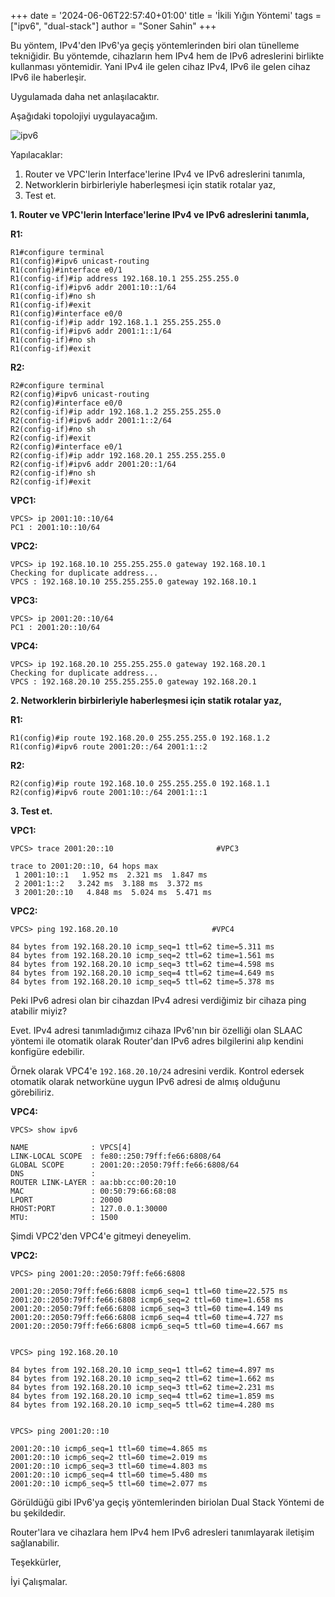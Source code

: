 +++
date = '2024-06-06T22:57:40+01:00'
title = 'İkili Yığın Yöntemi'
tags = ["ipv6", "dual-stack"]
author = "Soner Sahin"
+++

Bu yöntem, IPv4'den IPv6'ya geçiş yöntemlerinden biri olan tünelleme tekniğidir. Bu yöntemde, cihazların hem IPv4 hem de IPv6 adreslerini birlikte kullanması yöntemidir. 
Yani IPv4 ile gelen cihaz IPv4, IPv6 ile gelen cihaz IPv6 ile haberleşir.

Uygulamada daha net anlaşılacaktır.

Aşağıdaki topolojiyi uygulayacağım.

![ipv6](/images/IkiliYiginYontemi/1.png)




Yapılacaklar:
1. Router ve VPC'lerin Interface'lerine IPv4 ve IPv6 adreslerini tanımla,
2. Networklerin birbirleriyle haberleşmesi için statik rotalar yaz,
3. Test et.



**1. Router ve VPC'lerin Interface'lerine IPv4 ve IPv6 adreslerini tanımla,**

**R1:**
```
R1#configure terminal 
R1(config)#ipv6 unicast-routing 
R1(config)#interface e0/1
R1(config-if)#ip address 192.168.10.1 255.255.255.0
R1(config-if)#ipv6 addr 2001:10::1/64
R1(config-if)#no sh
R1(config-if)#exit
R1(config)#interface e0/0
R1(config-if)#ip addr 192.168.1.1 255.255.255.0
R1(config-if)#ipv6 addr 2001:1::1/64
R1(config-if)#no sh
R1(config-if)#exit
```

**R2:**
```
R2#configure terminal 
R2(config)#ipv6 unicast-routing 
R2(config)#interface e0/0
R2(config-if)#ip addr 192.168.1.2 255.255.255.0
R2(config-if)#ipv6 addr 2001:1::2/64
R2(config-if)#no sh
R2(config-if)#exit
R2(config)#interface e0/1
R2(config-if)#ip addr 192.168.20.1 255.255.255.0
R2(config-if)#ipv6 addr 2001:20::1/64
R2(config-if)#no sh
R2(config-if)#exit
```


**VPC1:**
```
VPCS> ip 2001:10::10/64                   
PC1 : 2001:10::10/64 
```

**VPC2:**
```
VPCS> ip 192.168.10.10 255.255.255.0 gateway 192.168.10.1
Checking for duplicate address...
VPCS : 192.168.10.10 255.255.255.0 gateway 192.168.10.1
```

**VPC3:**
```
VPCS> ip 2001:20::10/64
PC1 : 2001:20::10/64 
```

**VPC4:**
```
VPCS> ip 192.168.20.10 255.255.255.0 gateway 192.168.20.1
Checking for duplicate address...
VPCS : 192.168.20.10 255.255.255.0 gateway 192.168.20.1
```

**2. Networklerin birbirleriyle haberleşmesi için statik rotalar yaz,**

**R1:**
```
R1(config)#ip route 192.168.20.0 255.255.255.0 192.168.1.2
R1(config)#ipv6 route 2001:20::/64 2001:1::2
```

**R2:**
```
R2(config)#ip route 192.168.10.0 255.255.255.0 192.168.1.1
R2(config)#ipv6 route 2001:10::/64 2001:1::1
```

**3. Test et.**

**VPC1:**
```
VPCS> trace 2001:20::10                       #VPC3

trace to 2001:20::10, 64 hops max
 1 2001:10::1   1.952 ms  2.321 ms  1.847 ms
 2 2001:1::2   3.242 ms  3.188 ms  3.372 ms
 3 2001:20::10   4.848 ms  5.024 ms  5.471 ms
```

**VPC2:**
```
VPCS> ping 192.168.20.10                     #VPC4

84 bytes from 192.168.20.10 icmp_seq=1 ttl=62 time=5.311 ms
84 bytes from 192.168.20.10 icmp_seq=2 ttl=62 time=1.561 ms
84 bytes from 192.168.20.10 icmp_seq=3 ttl=62 time=4.598 ms
84 bytes from 192.168.20.10 icmp_seq=4 ttl=62 time=4.649 ms
84 bytes from 192.168.20.10 icmp_seq=5 ttl=62 time=5.378 ms
```

Peki IPv6 adresi olan bir cihazdan IPv4 adresi verdiğimiz bir cihaza ping atabilir miyiz? 

Evet. IPv4 adresi tanımladığımız cihaza IPv6'nın bir özelliği olan SLAAC yöntemi ile otomatik olarak Router'dan IPv6 adres bilgilerini alıp kendini konfigüre edebilir. 

Örnek olarak VPC4'e `192.168.20.10/24` adresini verdik. Kontrol edersek otomatik olarak networküne uygun IPv6 adresi de almış olduğunu görebiliriz.

**VPC4:**
```
VPCS> show ipv6

NAME              : VPCS[4]
LINK-LOCAL SCOPE  : fe80::250:79ff:fe66:6808/64
GLOBAL SCOPE      : 2001:20::2050:79ff:fe66:6808/64
DNS               : 
ROUTER LINK-LAYER : aa:bb:cc:00:20:10
MAC               : 00:50:79:66:68:08
LPORT             : 20000
RHOST:PORT        : 127.0.0.1:30000
MTU:              : 1500
```

Şimdi VPC2'den VPC4'e gitmeyi deneyelim.

**VPC2:**
```
VPCS> ping 2001:20::2050:79ff:fe66:6808

2001:20::2050:79ff:fe66:6808 icmp6_seq=1 ttl=60 time=22.575 ms
2001:20::2050:79ff:fe66:6808 icmp6_seq=2 ttl=60 time=1.658 ms
2001:20::2050:79ff:fe66:6808 icmp6_seq=3 ttl=60 time=4.149 ms
2001:20::2050:79ff:fe66:6808 icmp6_seq=4 ttl=60 time=4.727 ms
2001:20::2050:79ff:fe66:6808 icmp6_seq=5 ttl=60 time=4.667 ms


VPCS> ping 192.168.20.10

84 bytes from 192.168.20.10 icmp_seq=1 ttl=62 time=4.897 ms
84 bytes from 192.168.20.10 icmp_seq=2 ttl=62 time=1.662 ms
84 bytes from 192.168.20.10 icmp_seq=3 ttl=62 time=2.231 ms
84 bytes from 192.168.20.10 icmp_seq=4 ttl=62 time=1.859 ms
84 bytes from 192.168.20.10 icmp_seq=5 ttl=62 time=4.280 ms


VPCS> ping 2001:20::10

2001:20::10 icmp6_seq=1 ttl=60 time=4.865 ms
2001:20::10 icmp6_seq=2 ttl=60 time=2.019 ms
2001:20::10 icmp6_seq=3 ttl=60 time=4.803 ms
2001:20::10 icmp6_seq=4 ttl=60 time=5.480 ms
2001:20::10 icmp6_seq=5 ttl=60 time=2.077 ms

```

Görüldüğü gibi IPv6'ya geçiş yöntemlerinden biriolan Dual Stack Yöntemi de bu şekildedir.

Router'lara ve cihazlara hem IPv4 hem IPv6 adresleri tanımlayarak iletişim sağlanabilir.


Teşekkürler,

İyi Çalışmalar.